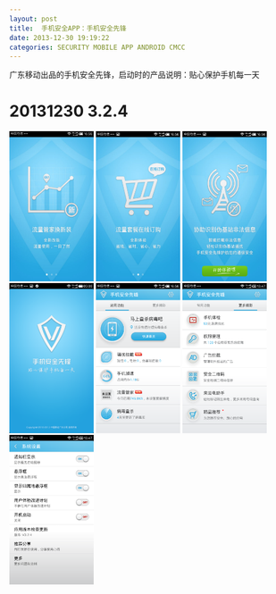 ```yaml
---
layout: post
title:  手机安全APP：手机安全先锋
date: 2013-12-30 19:19:22
categories: SECURITY MOBILE APP ANDROID CMCC
---
```


广东移动出品的手机安全先锋，启动时的产品说明：贴心保护手机每一天

# 20131230 3.2.4

<img src="/img/posts/android-secure-app-cmcc/3.2.4/cmcc-01.png" style="width: 30%; height: 30%"/>
<img src="/img/posts/android-secure-app-cmcc/3.2.4/cmcc-02.png" style="width: 30%; height: 30%"/>
<img src="/img/posts/android-secure-app-cmcc/3.2.4/cmcc-03.png" style="width: 30%; height: 30%"/>
<img src="/img/posts/android-secure-app-cmcc/3.2.4/cmcc-04.png" style="width: 30%; height: 30%"/>
<img src="/img/posts/android-secure-app-cmcc/3.2.4/cmcc-05.png" style="width: 30%; height: 30%"/>
<img src="/img/posts/android-secure-app-cmcc/3.2.4/cmcc-06.png" style="width: 30%; height: 30%"/>
<img src="/img/posts/android-secure-app-cmcc/3.2.4/cmcc-07.png" style="width: 30%; height: 30%"/>